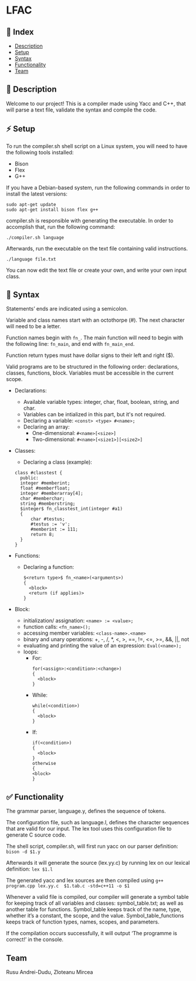 # LFAC


## :ledger: Index
- [Description](#beginner-description)
- [Setup](#zap-setup)
- [Syntax](#scroll-syntax)
- [Functionality](#white_check_mark-functionality)
- [Team](#team)

## :beginner: Description

Welcome to our project! This is a compiler made using Yacc and C++, that will parse a text file, validate the syntax and compile the code.


## :zap: Setup
To run the compiler.sh shell script on a Linux system, you will need to have the following tools installed:
- Bison
- Flex
- G++

If you have a Debian-based system, run the following commands in order to install the latest versions:

```
sudo apt-get update
sudo apt-get install bison flex g++
```

compiler.sh is responsible with generating the executable. In order to accomplish that, run the following command:
```
./compiler.sh language
```

Afterwards, run the executable on the text file containing valid instructions.
```
./language file.txt
```

You can now edit the text file or create your own, and write your own input class.

## :scroll: Syntax
Statements’ ends are indicated using a semicolon.

Variable and class names start with an octothorpe (#). The next character will need to be a letter.


Function names begin with ```fn_```. The main function will need to begin with the following line: ```fn_main```, and end with ```fn_main_end```.

Function return types must have dollar signs to their left and right ($).




Valid programs are to be structured in the following order: declarations, classes, functions, block. Variables must be accessible in the current scope.

- Declarations: 
  - Available variable types: integer, char, float, boolean, string, and char.
  - Variables can be intialized in this part, but it's not required.
  - Declaring a variable: ```<const> <type> #<name>;```
  - Declaring an array: 
    - One-dimensional: ```#<name>[<size>]``` 
    - Two-dimensional: ```#<name>[<size1>][<size2>]```

- Classes:
  - Declaring a class (example):
  ```
  class #classtest {
  	public:
  	integer #memberint;
  	float #memberfloat;
  	integer #memberarray[4];
  	char #memberchar;
  	string #memberstring;
  	$integer$ fn_classtest_int(integer #a1)
  	{
  		char #testus;
  		#testus := 'v';
  		#memberint := 111;
  		return 8;
  	}
  }
  ```

- Functions:
  - Declaring a function:
    ```
    $<return type>$ fn_<name>(<arguments>)
    {
      <block>
      <return (if applies)>
    }
    ```


- Block:
  - initialization/ assignation: ```<name> := <value>;```
  - function calls: ```<fn_name>();```
  - accessing member variables: ```<class-name>.<name>```
  - binary and unary operations: +, -, /, *, <, >, ==, !=, <=, >=, &&, ||,  not 
  - evaluating and printing the value of an expression: ```Eval(<name>);```
  - loops:
      - For:
        ```
        for(<assign>:<condition>:<change>)
        {
          <block>
        }
        ```
    - While:
        ```
        while(<condition>)
        {
          <block>
        }
        ```
    - If:
      ```
      if(<condition>)
      {
        <block>
      }
      otherwise
      {
      <block>
      }
      ```
  

## :white_check_mark: Functionality

The grammar parser, language.y, defines the sequence of tokens.

The configuration file, such as language.l, defines the character sequences that are valid for our input.
The lex tool uses this configuration file to generate C source code. 

The shell script, compiler.sh, will first run yacc on our parser definition: ```bison -d $1.y```

Afterwards it will generate the source (lex.yy.c) by running lex on our lexical definition: ```lex $1.l```

The generated yacc and lex sources are then compiled using ```g++ program.cpp lex.yy.c  $1.tab.c -std=c++11 -o $1```



Whenever a valid file is compiled, our compiler will generate a symbol table for keeping track of all variables and classes: symbol_table.txt; as well as another table for functions.
Symbol_table keeps track of the name, type, whether it’s a constant, the scope, and the value.
Symbol_table_functions keeps track of function types, names, scopes, and parameters.

If the compilation occurs successfully, it will output ‘The programme is correct!’ in the console.

## Team

Rusu Andrei-Dudu,
Zloteanu Mircea

